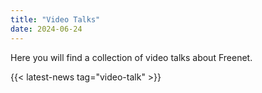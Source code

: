 ```yaml
---
title: "Video Talks"
date: 2024-06-24
---
```


Here you will find a collection of video talks about Freenet.

{{< latest-news tag="video-talk" >}}
